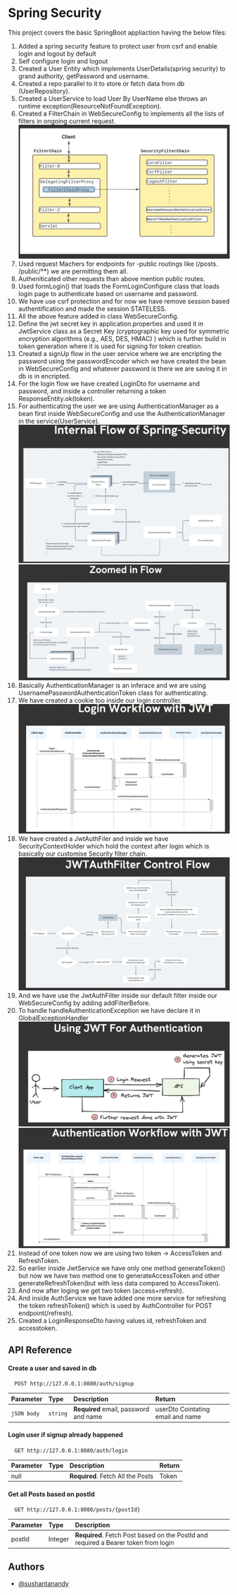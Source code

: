 
# Spring Security

This project covers the basic SpringBoot appliaction having the below files:

1. Added a spring security feature to protect user from csrf and enable login and logout by default
2. Self configure login and logout 
3. Created a User Entity which implements UserDetails(spring security) to grand authority, getPassword and username.
4. Created a repo parallel to it to store or fetch data from db (UserRepository).
5. Created a UserService to load User By UserName else throws an runtime exception(ResourceNotFoundException).
6. Created a FilterChain in WebSecureConfig to implements all the lists of filters in ongoing current request.
   ![SecurityFilterChain](SecurityApplication/src/main/resources/static/images/securityFilterChain.jpeg)
7. Used request Machers for endpoints for -public routings like (/posts. /public/**) we are permitting them all.
8. Autheniticated other requests than above mention public routes.
9. Used formLogin() that loads the FormLoginConfigure class that loads login page to authenticate based on username and password.
10. We have use csrf protection and for now we have remove session based authentification and made the session STATELESS.
11. All the above feature added in class WebSecureConfig.
12. Define the jwt secret key in application.properties and used it in JwtService class as a Secret Key (cryptographic key used for symmetric encryption algorithms (e.g., AES, DES, HMAC) ) which is further build in token generation where it is used for signing for token creation.
13. Created a signUp flow in the user service where we are encripting the password using the passwordEncoder which we have created the bean in WebSecureConfig and whatever password is there we are saving it in db is in encripted. 
14. For the login flow we have created LoginDto for username and password, and inside a controller returning a token ResponseEntity.ok(token).
15. For authenticating the user we are using AuthenticationManager as a bean first inside WebSecureConfig and use the AuthenticationManager in the service(UserService).
![InternalFlowOfSpringSecurity](SecurityApplication/src/main/resources/static/images/InternalFlowOfSpringSecurity.jpeg)
![DetailedFlowOfSpringSecurity](SecurityApplication/src/main/resources/static/images/zommedFlow.jpeg)
16. Basically AuthenticationManager is an inferace and we are using UsernamePasswordAuthenticationToken class for authenticating.
17. We have created a cookie too inside our login controller.
    ![LoginWorkFlow](SecurityApplication/src/main/resources/static/images/LoginWorkFlow.jpeg)
18. We have created a JwtAuthFiler and inside we have SecurityContextHolder which hold the context after login which is basically our customise Security filter chain.
    ![JwtAuthFilterControlFlow](SecurityApplication/src/main/resources/static/images/JwtAuthFilterControlFlow.jpeg)
19. And we have use the JwtAuthFilter inside our default filter inside our WebSecureConfig by adding addFilterBefore. 
20. To handle handleAuthenticationException we have declare it in GlobalExceptionHandler
    ![jwtAuth](SecurityApplication/src/main/resources/static/images/jwtAuth.jpeg)
    ![AuthenticatingWorkflowWithJwt](SecurityApplication/src/main/resources/static/images/AuthenticatingWorkflowWithJwt.jpeg)
21. Instead of one token now we are using two token -> AccessToken and RefreshToken.
22. So earlier inside JwtService we have only one method generateToken() but now we have two method one to generateAccessToken and other generateRefreshToken(but with less data compared to AccessToken).
23. And now after loging we get two token (access+refresh).
24. And inside AuthService we have added one more service for refreshing the token refreshToken() which is used by AuthController for POST endpoint(/refresh).
25. Created a LoginResponseDto having values id, refreshToken and accesstoken.


## API Reference

#### Create a user and saved in db

```http
  POST http://127.0.0.1:8080/auth/signup
```

| Parameter | Type     | Description                          |Return|
| :-------- | :------- |:-------------------------------------|:---------|
| `jSON body` | `string` | **Required** email, password and name|userDto Cointating email and name|
#### Login user if signup already happened

```http
  GET http://127.0.0.1:8080/auth/login
```

| Parameter | Type     | Description                       |Return|
| :-------- | :------- | :-------------------------------- |:-------|
| null      |          | **Required**. Fetch All the Posts |Token |


#### Get all Posts based on postId

```http
  GET http://127.0.0.1:8080/posts/{postId}
```
| Parameter | Type     | Description                                                                         |
| :-------- | :------- |:------------------------------------------------------------------------------------|
| postId    |Integer   | **Required**. Fetch Post based on the PostId and required a Bearer token from login |


## Authors

- [@sushantanandy](https://www.linkedin.com/in/sushantanandy/)